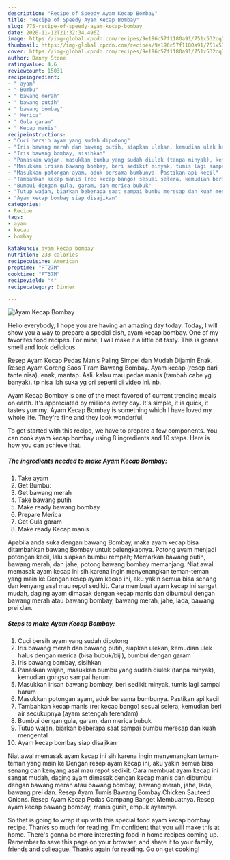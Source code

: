 ```yaml
---
description: "Recipe of Speedy Ayam Kecap Bombay"
title: "Recipe of Speedy Ayam Kecap Bombay"
slug: 775-recipe-of-speedy-ayam-kecap-bombay
date: 2020-11-12T21:32:34.496Z
image: https://img-global.cpcdn.com/recipes/9e196c57f1180a91/751x532cq70/ayam-kecap-bombay-foto-resep-utama.jpg
thumbnail: https://img-global.cpcdn.com/recipes/9e196c57f1180a91/751x532cq70/ayam-kecap-bombay-foto-resep-utama.jpg
cover: https://img-global.cpcdn.com/recipes/9e196c57f1180a91/751x532cq70/ayam-kecap-bombay-foto-resep-utama.jpg
author: Danny Stone
ratingvalue: 4.6
reviewcount: 15031
recipeingredient:
- " ayam"
- " Bumbu"
- " bawang merah"
- " bawang putih"
- " bawang bombay"
- " Merica"
- " Gula garam"
- " Kecap manis"
recipeinstructions:
- "Cuci bersih ayam yang sudah dipotong"
- "Iris bawang merah dan bawang putih, siapkan ulekan, kemudian ulek halus dengan merica (bisa bubuk/biji), bumbui dengan garam"
- "Iris bawang bombay, sisihkan"
- "Panaskan wajan, masukkan bumbu yang sudah diulek (tanpa minyak), kemudian gongso sampai harum"
- "Masukkan irisan bawang bombay, beri sedikit minyak, tumis lagi sampai harum"
- "Masukkan potongan ayam, aduk bersama bumbunya. Pastikan api kecil"
- "Tambahkan kecap manis (re: kecap bango) sesuai selera, kemudian beri air secukupnya (ayam setengah terendam)"
- "Bumbui dengan gula, garam, dan merica bubuk"
- "Tutup wajan, biarkan beberapa saat sampai bumbu meresap dan kuah mengental"
- "Ayam kecap bombay siap disajikan"
categories:
- Recipe
tags:
- ayam
- kecap
- bombay

katakunci: ayam kecap bombay 
nutrition: 233 calories
recipecuisine: American
preptime: "PT27M"
cooktime: "PT37M"
recipeyield: "4"
recipecategory: Dinner

---
```



![Ayam Kecap Bombay](https://img-global.cpcdn.com/recipes/9e196c57f1180a91/751x532cq70/ayam-kecap-bombay-foto-resep-utama.jpg)

Hello everybody, I hope you are having an amazing day today. Today, I will show you a way to prepare a special dish, ayam kecap bombay. One of my favorites food recipes. For mine, I will make it a little bit tasty. This is gonna smell and look delicious.

Resep Ayam Kecap Pedas Manis Paling Simpel dan Mudah Dijamin Enak. Resep Ayam Goreng Saos Tiram Bawang Bombay. Ayam kecap (resep dari tante nisa). enak, mantap. Asli. kalau mau pedas manis (tambah cabe yg banyak). tp nisa lbh suka yg ori seperti di video ini. nb.

Ayam Kecap Bombay is one of the most favored of current trending meals on earth. It's appreciated by millions every day. It's simple, it is quick, it tastes yummy. Ayam Kecap Bombay is something which I have loved my whole life. They're fine and they look wonderful.


To get started with this recipe, we have to prepare a few components. You can cook ayam kecap bombay using 8 ingredients and 10 steps. Here is how you can achieve that.

<!--inarticleads1-->

##### The ingredients needed to make Ayam Kecap Bombay:

1. Take  ayam
1. Get  Bumbu:
1. Get  bawang merah
1. Take  bawang putih
1. Make ready  bawang bombay
1. Prepare  Merica
1. Get  Gula garam
1. Make ready  Kecap manis


Apabila anda suka dengan bawang Bombay, maka ayam kecap bisa ditambahkan bawang Bombay untuk pelengkapnya. Potong ayam menjadi potongan kecil, lalu siapkan bumbu rempah; Memarkan bawang putih, bawang merah, dan jahe, potong bawang bombay memanjang. Niat awal memasak ayam kecap ini sih karena ingin menyenangkan teman-teman yang main ke Dengan resep ayam kecap ini, aku yakin semua bisa senang dan kenyang asal mau repot sedikit. Cara membuat ayam kecap ini sangat mudah, daging ayam dimasak dengan kecap manis dan dibumbui dengan bawang merah atau bawang bombay, bawang merah, jahe, lada, bawang prei dan. 

<!--inarticleads2-->

##### Steps to make Ayam Kecap Bombay:

1. Cuci bersih ayam yang sudah dipotong
1. Iris bawang merah dan bawang putih, siapkan ulekan, kemudian ulek halus dengan merica (bisa bubuk/biji), bumbui dengan garam
1. Iris bawang bombay, sisihkan
1. Panaskan wajan, masukkan bumbu yang sudah diulek (tanpa minyak), kemudian gongso sampai harum
1. Masukkan irisan bawang bombay, beri sedikit minyak, tumis lagi sampai harum
1. Masukkan potongan ayam, aduk bersama bumbunya. Pastikan api kecil
1. Tambahkan kecap manis (re: kecap bango) sesuai selera, kemudian beri air secukupnya (ayam setengah terendam)
1. Bumbui dengan gula, garam, dan merica bubuk
1. Tutup wajan, biarkan beberapa saat sampai bumbu meresap dan kuah mengental
1. Ayam kecap bombay siap disajikan


Niat awal memasak ayam kecap ini sih karena ingin menyenangkan teman-teman yang main ke Dengan resep ayam kecap ini, aku yakin semua bisa senang dan kenyang asal mau repot sedikit. Cara membuat ayam kecap ini sangat mudah, daging ayam dimasak dengan kecap manis dan dibumbui dengan bawang merah atau bawang bombay, bawang merah, jahe, lada, bawang prei dan. Resep Ayam Tumis Bawang Bombay Chicken Sauteed Onions. Resep Ayam Kecap Pedas Gampang Banget Membuatnya. Resep ayam kecap bawang bombay, manis gurih, empuk ayamnya. 

So that is going to wrap it up with this special food ayam kecap bombay recipe. Thanks so much for reading. I'm confident that you will make this at home. There's gonna be more interesting food in home recipes coming up. Remember to save this page on your browser, and share it to your family, friends and colleague. Thanks again for reading. Go on get cooking!
